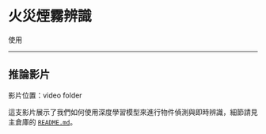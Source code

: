# 火災煙霧辨識
使用

---

## 推論影片

影片位置：video folder


這支影片展示了我們如何使用深度學習模型來進行物件偵測與即時辨識，細節請見主倉庫的 [`README.md`](../README.md)。
